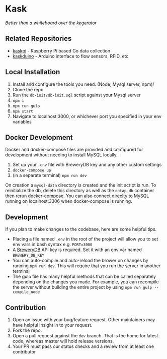 # Kask

_Better than a whiteboard over the kegerator_

## Related Repositories

* [kaskpi](https://github.com/KabbageInc/kaskpi) - Raspberry Pi based Go data collection
* [kaskduino](https://github.com/KabbageInc/kaskduino) - Arduino interface to flow sensors, RFID, etc

## Local Installation

1. Install and configure the tools you need. (Node, Mysql server, npm)/
2. Clone the repo
3. Run the `db-init/db-init.sql` script against your Mysql server
4. `npm i`
5. `npm run gulp`
6. `npm start`
7. Navigate to localhost:3000, or whichever port you specified in your env variables

## Docker Development

Docker and docker-compose files are provided and configured for development without needing to install MySQL locally.
1. Set up your `.env` file with BreweryDB key and any other custom settings
2. `docker-compose up`
3. (in a separate terminal) `npm run dev`

On creation a `mysql-data` directory is created and the init script is run.
To reinitialize the db, delete this directory as well as the `ontap_db` container then rerun docker-compose.
You can also connect direclty to MySQL running on localhost:3306 when docker-compose is running.

## Development

If you plan to make changes to the codebase, here are some helpful tips.

- Placing a file named `.env` in the root of the project will allow you to set env vars in bash syntax e.g. `PORT=3000`
- A [BreweryDB](http://www.brewerydb.com/) API key is required. Set it with an env var named `BREWERY_DB_KEY`
- You can auto-compile and auto-reload the brower on changes by running `npm run dev`. This will require that you run the server in another terminal
- The gulp file has many helpful methods that can be called separately depending on the changes you made. 
For example, you can recompile the server without building the entire project by using `npm run gulp -- compile_node`


## Contribution

1. Open an issue with your bug/feature request. Other maintainers may have helpful insight in to your request.
2. Fork the repo.
3. Open a pull request against the `dev` branch. That is the home for latest code, whereas master will hold release versions.
4. Your PR must pass our status checks and a review from at least one contributor


